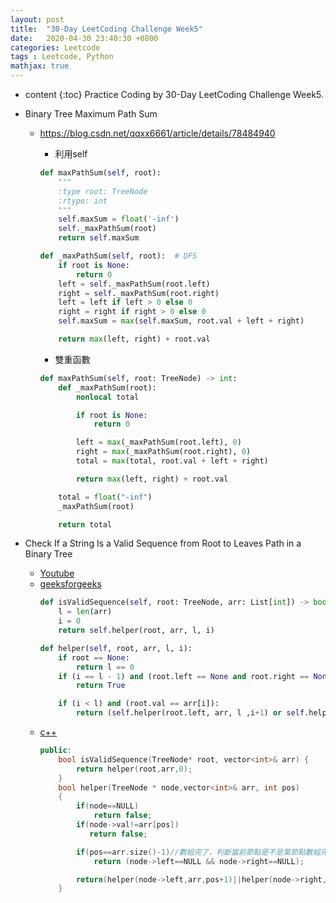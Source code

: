 ```yaml
---
layout: post
title:  "30-Day LeetCoding Challenge Week5"
date:   2020-04-30 23:40:30 +0800
categories: Leetcode
tags : Leetcode, Python 
mathjax: true
---
```

* content 
{:toc}
Practice Coding by 30-Day LeetCoding Challenge Week5.



*   Binary Tree Maximum Path Sum
    *   https://blog.csdn.net/qqxx6661/article/details/78484940
        * 利用self
		
        ```python
        def maxPathSum(self, root):
            """
            :type root: TreeNode
            :rtype: int
            """
            self.maxSum = float('-inf')
            self._maxPathSum(root)
            return self.maxSum

        def _maxPathSum(self, root):  # DFS
            if root is None:
                return 0
            left = self._maxPathSum(root.left)
            right = self._maxPathSum(root.right)
            left = left if left > 0 else 0
            right = right if right > 0 else 0
            self.maxSum = max(self.maxSum, root.val + left + right)

            return max(left, right) + root.val
        ```
		
        * 雙重函數
        
		```python
        def maxPathSum(self, root: TreeNode) -> int:
            def _maxPathSum(root):
                nonlocal total

                if root is None:
                    return 0

                left = max(_maxPathSum(root.left), 0)
                right = max(_maxPathSum(root.right), 0)
                total = max(total, root.val + left + right)

                return max(left, right) + root.val
        
            total = float("-inf") 
            _maxPathSum(root)

            return total
        ```
        
* Check If a String Is a Valid Sequence from Root to Leaves Path in a Binary Tree
    * [Youtube](https://www.youtube.com/watch?v=_Es-FEkjKmA)
    * [geeksforgeeks](https://www.geeksforgeeks.org/check-root-leaf-path-given-sequence/)
        ```python
        def isValidSequence(self, root: TreeNode, arr: List[int]) -> bool:
            l = len(arr)
            i = 0
            return self.helper(root, arr, l, i)

        def helper(self, root, arr, l, i):
            if root == None:
                return l == 0
            if (i == l - 1) and (root.left == None and root.right == None) and (root.val == arr[i]):
                return True

            if (i < l) and (root.val == arr[i]):
                return (self.helper(root.left, arr, l ,i+1) or self.helper(root.right, arr, l ,i+1))
        ```
    * [c++](https://www.cnblogs.com/qwfand/p/12810961.html)
        ```cpp
        public:
            bool isValidSequence(TreeNode* root, vector<int>& arr) {
                return helper(root,arr,0);
            }
            bool helper(TreeNode * node,vector<int>& arr, int pos)
            {
                if(node==NULL)
                    return false;
                if(node->val!=arr[pos])
                   return false;

                if(pos==arr.size()-1)//數組完了，判斷當前節點是不是葉節點數組完了
                    return (node->left==NULL && node->right==NULL);

                return(helper(node->left,arr,pos+1)||helper(node->right,arr,pos+1));
            }
        ```